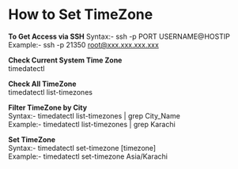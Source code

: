 # **How to Set TimeZone** 
 
**To Get Access via SSH** 
Syntax:- ssh -p PORT USERNAME@HOSTIP  
Example:- ssh -p 21350 root@xxx.xxx.xxx.xxx    

**Check Current System Time Zone**  
timedatectl  

**Check All TimeZone**  
timedatectl list-timezones  

**Filter TimeZone by City**  
Syntax:- timedatectl list-timezones | grep City_Name  
Example:- timedatectl list-timezones | grep Karachi  

**Set TimeZone**  
Syntax:- timedatectl set-timezone [timezone]  
Example:- timedatectl set-timezone Asia/Karachi  
